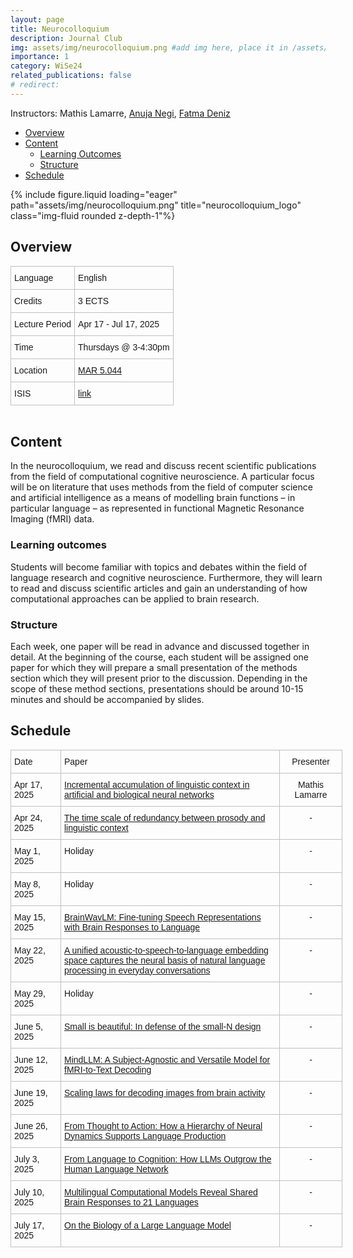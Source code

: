 ```yaml
---
layout: page
title: Neurocolloquium
description: Journal Club
img: assets/img/neurocolloquium.png #add img here, place it in /assets/img/
importance: 1
category: WiSe24
related_publications: false
# redirect:
---
```


Instructors: Mathis Lamarre, [Anuja Negi](https://anujanegi.me/), [Fatma Deniz](https://www.fatmanet.com/)

- [Overview](#overview)
- [Content](#content)
  - [Learning Outcomes](#learning-outcomes)
  - [Structure](#structure)
- [Schedule](#schedule)

<div class="row">
    <div class="col-sm mt-3 mt-md-0">
        {% include figure.liquid loading="eager" path="assets/img/neurocolloquium.png" title="neurocolloquium_logo" class="img-fluid rounded z-depth-1"%}
    </div>
</div>

## Overview

<style type="text/css">
.tg  {border-collapse:collapse;border-spacing:0;margin:0px auto;}
.tg td{border-color:black;border-style:solid;border-width:1px;font-family:Arial, sans-serif;font-size:14px;
  overflow:hidden;padding:10px 5px;word-break:normal;}
.tg th{border-color:black;border-style:solid;border-width:1px;font-family:Arial, sans-serif;font-size:14px;
  font-weight:normal;overflow:hidden;padding:10px 5px;word-break:normal;}
.tg .tg-wo29{border-color:#c0c0c0;text-align:left;vertical-align:top}
</style>
<table class="tg" style="undefined;table-layout: fixed; width: 750px">
<!-- <colgroup>
<col style="width: 204px">
<col style="width: 675px">
</colgroup> -->
<tbody>
  <tr>
    <td class="tg-wo29"><span style="font-weight:400;font-style:normal;text-decoration:none;background-color:transparent">Language</span></td>
    <td class="tg-wo29">English</td>
  </tr>
  <tr>
    <td class="tg-wo29">Credits</td>
    <td class="tg-wo29">3 ECTS</td>
  </tr>
  <tr>
    <td class="tg-wo29">Lecture Period</td>
    <td class="tg-wo29">Apr 17 - Jul 17, 2025</td>
  </tr>
  <tr>
    <td class="tg-wo29">Time</td>
    <td class="tg-wo29">Thursdays @ 3-4:30pm</td>
  </tr>
  <tr>
    <td class="tg-wo29">Location</td>
    <td class="tg-wo29"><a href="https://maps.app.goo.gl/MhXJw12oPjEhnDbt6" target="_blank" rel="noopener noreferrer">MAR 5.044</a></td>
  </tr>
  <tr>
    <td class="tg-wo29">ISIS</td>
    <td class="tg-wo29"><a href="https://isis.tu-berlin.de/course/view.php?id=43575" target="_blank" rel="noopener noreferrer">link</a></td>
  </tr>
</tbody>
</table>
<br>

## Content

In the neurocolloquium, we read and discuss recent scientific publications from the field of computational cognitive neuroscience.
A particular focus will be on literature that uses methods from the field of computer science and artificial intelligence as a means of modelling brain functions – in particular language – as represented in functional Magnetic Resonance Imaging (fMRI) data.

### Learning outcomes

Students will become familiar with topics and debates within the field of language research and cognitive neuroscience.
Furthermore, they will learn to read and discuss scientific articles and gain an understanding of how computational approaches can be applied to brain research.

### Structure

Each week, one paper will be read in advance and discussed together in detail.
At the beginning of the course, each student will be assigned one paper for which they will prepare a small presentation of the methods section which they will present prior to the discussion.
Depending in the scope of these method sections, presentations should be around 10-15 minutes and should be accompanied by slides.

## Schedule

<style type="text/css">
.tg  {border-collapse:collapse;border-spacing:0;margin:0px auto;}
.tg td{border-color:black;border-style:solid;border-width:1px;font-family:Arial, sans-serif;font-size:14px;
  overflow:hidden;padding:10px 5px;word-break:normal;}
.tg th{border-color:black;border-style:solid;border-width:1px;font-family:Arial, sans-serif;font-size:14px;
  font-weight:normal;overflow:hidden;padding:10px 5px;word-break:normal;}
.tg .tg-wo29{border-color:#c0c0c0;text-align:left;vertical-align:top}
.tg .tg-fzdr{border-color:#c0c0c0;text-align:center;vertical-align:top}
</style>
<table class="tg" style="undefined;table-layout: fixed; width: 750px">
<colgroup>
<col style="width: 80px">
<col style="width: 350px">
<col style="width: 100px">
</colgroup>
<tbody>
  <tr>
    <td class="tg-wo29">Date</td>
    <td class="tg-wo29">Paper</td>
    <td class="tg-fzdr">Presenter</td>
  </tr>
  <tr>
    <td class="tg-wo29">Apr 17, 2025</td>
    <td class="tg-wo29"><a href="https://www.nature.com/articles/s41467-025-56162-9" target="_blank" rel="noopener noreferrer">Incremental accumulation of linguistic context in artificial and biological neural networks</a></td>
    <td class="tg-fzdr">Mathis Lamarre</td>
  </tr>
  <tr>
    <td class="tg-wo29">Apr 24, 2025</td>
    <td class="tg-wo29"><a href="https://arxiv.org/abs/2503.11630" target="_blank" rel="noopener noreferrer">The time scale of redundancy between prosody and linguistic context</a></td>
    <td class="tg-fzdr">-</td>
  </tr>
  <tr>
    <td class="tg-wo29">May 1, 2025</td>
    <td class="tg-wo29">Holiday</td>
    <td class="tg-fzdr">-</td>
  </tr>
  <tr>
    <td class="tg-wo29">May 8, 2025</td>
    <td class="tg-wo29">Holiday</td>
    <td class="tg-fzdr">-</td>
  </tr>
  <tr>
    <td class="tg-wo29">May 15, 2025</td>
    <td class="tg-wo29"><a href="https://arxiv.org/abs/2502.08866" target="_blank" rel="noopener noreferrer">BrainWavLM: Fine-tuning Speech Representations with Brain Responses to Language</a></td>
    <td class="tg-fzdr">-</td>
  </tr>
  <tr>
    <td class="tg-wo29">May 22, 2025</td>
    <td class="tg-wo29"><a href="https://www.nature.com/articles/s41562-025-02105-9" target="_blank" rel="noopener noreferrer">A unified acoustic-to-speech-to-language embedding space captures the neural basis of natural language processing in everyday conversations</a></td>
    <td class="tg-fzdr">-</td>
  </tr>
  <tr>
    <td class="tg-wo29">May 29, 2025</td>
    <td class="tg-wo29">Holiday</td>
    <td class="tg-fzdr">-</td>
  </tr>
  <tr>
    <td class="tg-wo29">June 5, 2025</td>
    <td class="tg-wo29"><a href="https://link.springer.com/article/10.3758/s13423-018-1451-8" target="_blank" rel="noopener noreferrer">Small is beautiful: In defense of the small-N design</a></td>
    <td class="tg-fzdr">-</td>
  </tr>
  <tr>
    <td class="tg-wo29">June 12, 2025</td>
    <td class="tg-wo29"><a href="https://arxiv.org/abs/2502.15786">MindLLM:
A Subject-Agnostic and Versatile Model for fMRI-to-Text Decoding</a></td>
    <td class="tg-fzdr">-</td>
    
  </tr>
  <tr>
    <td class="tg-wo29">June 19, 2025</td>
    <td class="tg-wo29"><a href="https://arxiv.org/abs/2501.15322" target="_blank" rel="noopener noreferrer">Scaling laws for decoding images from brain activity</a></td>
    <td class="tg-fzdr">-</td>
  </tr>
  <tr>
    <td class="tg-wo29">June 26, 2025</td>
    <td class="tg-wo29"><a href="https://arxiv.org/abs/2502.07429" target="_blank" rel="noopener noreferrer">From Thought to Action: How a Hierarchy of Neural Dynamics Supports Language Production</a></td>
    <td class="tg-fzdr">-</td>
  </tr>
  <tr>
    <td class="tg-wo29">July 3, 2025</td>
    <td class="tg-wo29"><a href="https://arxiv.org/abs/2503.01830" target="_blank" rel="noopener noreferrer">From Language to Cognition:
How LLMs Outgrow the Human Language Network</a></td>
    <td class="tg-fzdr">-</td>
  </tr>
  <tr>
    <td class="tg-wo29">July 10, 2025</td>
    <td class="tg-wo29"><a href="https://www.biorxiv.org/content/10.1101/2025.02.01.636044v1" target="_blank" rel="noopener noreferrer">Multilingual Computational Models Reveal Shared Brain Responses to 21 Languages</a></td>
    <td class="tg-fzdr">-</td>
  </tr>
  <tr>
    <td class="tg-wo29">July 17, 2025</td>
    <td class="tg-wo29"><a href="https://transformer-circuits.pub/2025/attribution-graphs/biology.html" target="_blank" rel="noopener noreferrer">On the Biology of a Large Language Model</a></td>
    <td class="tg-fzdr">-</td>
  </tr>
  
</tbody>
</table>
<br>
